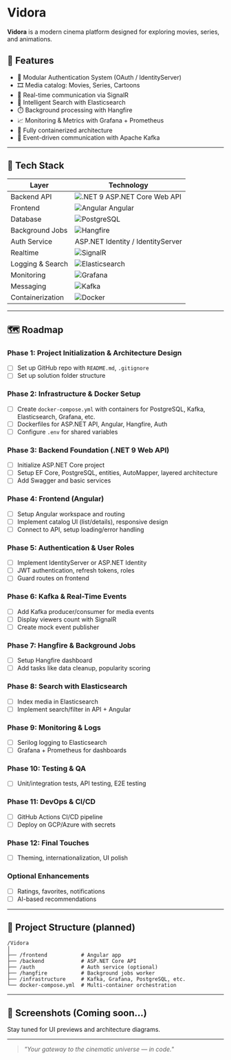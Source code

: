# Vidora
**Vidora** is a modern cinema platform designed for exploring movies, series, and animations.

## 🚀 Features
- 🔐 Modular Authentication System (OAuth / IdentityServer)
- 🎞️ Media catalog: Movies, Series, Cartoons
- 📡 Real-time communication via SignalR
- 🧠 Intelligent Search with Elasticsearch
- ⏱️ Background processing with Hangfire
- 📈 Monitoring & Metrics with Grafana + Prometheus
- 🐳 Fully containerized architecture
- 🔁 Event-driven communication with Apache Kafka

---

## 🧰 Tech Stack

| Layer              | Technology                                                                 |
|-------------------|-----------------------------------------------------------------------------|
| Backend API        | ![.NET 9](https://img.shields.io/badge/.NET-9.0-blue) ASP.NET Core Web API |
| Frontend           | ![Angular](https://img.shields.io/badge/Angular-17-red) Angular            |
| Database           | ![PostgreSQL](https://img.shields.io/badge/PostgreSQL-15-blue)             |
| Background Jobs    | ![Hangfire](https://img.shields.io/badge/Hangfire-Jobs-informational)      |
| Auth Service       | ASP.NET Identity / IdentityServer                                          |
| Realtime           | ![SignalR](https://img.shields.io/badge/SignalR-Realtime-brightgreen)      |
| Logging & Search   | ![Elasticsearch](https://img.shields.io/badge/Elasticsearch-Search-yellow) |
| Monitoring         | ![Grafana](https://img.shields.io/badge/Grafana-Dashboard-orange)          |
| Messaging          | ![Kafka](https://img.shields.io/badge/Kafka-Events-ff69b4)                 |
| Containerization   | ![Docker](https://img.shields.io/badge/Docker-Compose-blueviolet) 

---

## 🗺️ Roadmap

### Phase 1: Project Initialization & Architecture Design
- [ ] Set up GitHub repo with `README.md`, `.gitignore`
- [ ] Set up solution folder structure

### Phase 2: Infrastructure & Docker Setup
- [ ] Create `docker-compose.yml` with containers for PostgreSQL, Kafka, Elasticsearch, Grafana, etc.
- [ ] Dockerfiles for ASP.NET API, Angular, Hangfire, Auth
- [ ] Configure `.env` for shared variables

### Phase 3: Backend Foundation (.NET 9 Web API)
- [ ] Initialize ASP.NET Core project
- [ ] Setup EF Core, PostgreSQL, entities, AutoMapper, layered architecture
- [ ] Add Swagger and basic services

### Phase 4: Frontend (Angular)
- [ ] Setup Angular workspace and routing
- [ ] Implement catalog UI (list/details), responsive design
- [ ] Connect to API, setup loading/error handling

### Phase 5: Authentication & User Roles
- [ ] Implement IdentityServer or ASP.NET Identity
- [ ] JWT authentication, refresh tokens, roles
- [ ] Guard routes on frontend

### Phase 6: Kafka & Real-Time Events
- [ ] Add Kafka producer/consumer for media events
- [ ] Display viewers count with SignalR
- [ ] Create mock event publisher

### Phase 7: Hangfire & Background Jobs
- [ ] Setup Hangfire dashboard
- [ ] Add tasks like data cleanup, popularity scoring

### Phase 8: Search with Elasticsearch
- [ ] Index media in Elasticsearch
- [ ] Implement search/filter in API + Angular

### Phase 9: Monitoring & Logs
- [ ] Serilog logging to Elasticsearch
- [ ] Grafana + Prometheus for dashboards

### Phase 10: Testing & QA
- [ ] Unit/integration tests, API testing, E2E testing

### Phase 11: DevOps & CI/CD
- [ ] GitHub Actions CI/CD pipeline
- [ ] Deploy on GCP/Azure with secrets

### Phase 12: Final Touches
- [ ] Theming, internationalization, UI polish

### Optional Enhancements
- [ ] Ratings, favorites, notifications
- [ ] AI-based recommendations

---

## 📂 Project Structure (planned)
```
/Vidora
│
├── /frontend           # Angular app
├── /backend            # ASP.NET Core API
├── /auth               # Auth service (optional)
├── /hangfire           # Background jobs worker
├── /infrastructure     # Kafka, Grafana, PostgreSQL, etc.
└── docker-compose.yml  # Multi-container orchestration
```

---

## 📸 Screenshots (Coming soon...)

Stay tuned for UI previews and architecture diagrams.

---

> _"Your gateway to the cinematic universe — in code."_
